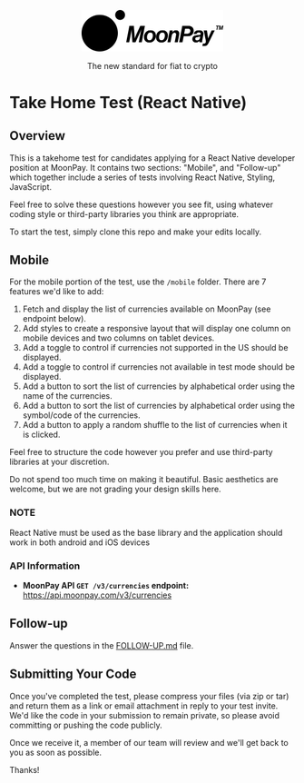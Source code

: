 <div align="center">
  <p>
    <img src="assets/logo_black.svg" width="250" />
  </p>
  <p>
    The new standard for fiat to crypto
  </p>
</div>

# Take Home Test (React Native)

## Overview

This is a takehome test for candidates applying for a React Native developer
position at MoonPay. It contains two sections: "Mobile", and "Follow-up" which
together include a series of tests involving React Native, Styling, JavaScript.

Feel free to solve these questions however you see fit, using whatever coding
style or third-party libraries you think are appropriate.

To start the test, simply clone this repo and make your edits locally.

## Mobile

For the mobile portion of the test, use the `/mobile` folder. There are 7 features we'd like to add:

1. Fetch and display the list of currencies available on MoonPay (see endpoint below).
2. Add styles to create a responsive layout that will display one column on mobile
   devices and two columns on tablet devices.
3. Add a toggle to control if currencies not supported in the US should be displayed.
4. Add a toggle to control if currencies not available in test mode should be displayed.
5. Add a button to sort the list of currencies by alphabetical order using the name of the currencies.
6. Add a button to sort the list of currencies by alphabetical order using the symbol/code of the currencies.
7. Add a button to apply a random shuffle to the list of currencies when it is clicked.

Feel free to structure the code however you prefer and use third-party libraries at your discretion.

Do not spend too much time on making it beautiful. Basic aesthetics are welcome, but we are not
grading your design skills here.

### NOTE

React Native must be used as the base library and the application should work in both android and iOS devices

### API Information

- **MoonPay API `GET /v3/currencies` endpoint:** https://api.moonpay.com/v3/currencies

## Follow-up

Answer the questions in the [FOLLOW-UP.md](./FOLLOW-UP.md) file.

## Submitting Your Code

Once you've completed the test, please compress your files (via zip or tar) and
return them as a link or email attachment in reply to your test invite. We'd like the
code in your submission to remain private, so please avoid committing or pushing
the code publicly.

Once we receive it, a member of our team will review and we'll get back to you
as soon as possible.

Thanks!
